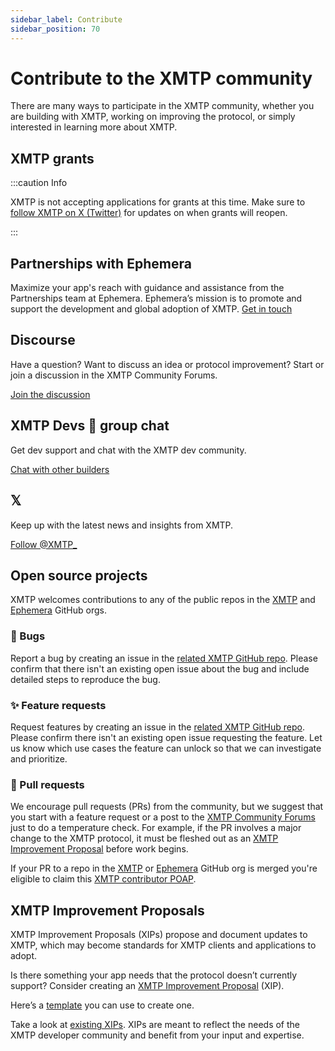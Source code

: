 ```yaml
---
sidebar_label: Contribute
sidebar_position: 70
---
```


# Contribute to the XMTP community

There are many ways to participate in the XMTP community, whether you are building with XMTP, working on improving the protocol, or simply interested in learning more about XMTP.

## XMTP grants

:::caution Info

XMTP is not accepting applications for grants at this time. Make sure to [follow XMTP on X (Twitter)](https://x.com/xmtp_) for updates on when grants will reopen.

:::

## Partnerships with Ephemera

Maximize your app's reach with guidance and assistance from the Partnerships team at Ephemera. Ephemera’s mission is to promote and support the development and global adoption of XMTP. [Get in touch](https://forms.gle/UMCFjB8ukiMxBxnK6)

## Discourse

Have a question? Want to discuss an idea or protocol improvement? Start or join a discussion in the XMTP Community Forums.

[Join the discussion](https://community.xmtp.org/)

## XMTP Devs 💪 group chat

Get dev support and chat with the XMTP dev community.

[Chat with other builders](https://converse.xyz/group-invite/a0XKzl9oVpWNXcuYDZLMf)

## 𝕏

Keep up with the latest news and insights from XMTP.

[Follow @XMTP\_](https://x.com/xmtp_)

## Open source projects

XMTP welcomes contributions to any of the public repos in the [XMTP](https://github.com/xmtp) and [Ephemera](https://github.com/xmtp-labs) GitHub orgs.

### 🐞 Bugs

Report a bug by creating an issue in the [related XMTP GitHub repo](https://github.com/xmtp/). Please confirm that there isn't an existing open issue about the bug and include detailed steps to reproduce the bug.

### ✨ Feature requests

Request features by creating an issue in the [related XMTP GitHub repo](https://github.com/xmtp/). Please confirm there isn't an existing open issue requesting the feature. Let us know which use cases the feature can unlock so that we can investigate and prioritize.

### 🔀 Pull requests

We encourage pull requests (PRs) from the community, but we suggest that you start with a feature request or a post to the [XMTP Community Forums](https://community.xmtp.org/) just to do a temperature check. For example, if the PR involves a major change to the XMTP protocol, it must be fleshed out as an [XMTP Improvement Proposal](https://github.com/xmtp/XIPs/blob/main/XIPs/xip-0-purpose-process.md) before work begins.

If your PR to a repo in the [XMTP](https://github.com/xmtp) or [Ephemera](https://github.com/xmtp-labs) GitHub org is merged you're eligible to claim this [XMTP contributor POAP](https://www.gitpoap.io/gp/1042).

## XMTP Improvement Proposals

XMTP Improvement Proposals (XIPs) propose and document updates to XMTP, which may become standards for XMTP clients and applications to adopt.

Is there something your app needs that the protocol doesn’t currently support? Consider creating an [XMTP Improvement Proposal](https://github.com/xmtp/XIPs/blob/ae6fc638332f57f918d82a096f69b1e79df0bd0a/XIPs/xip-0-purpose-process.md) (XIP).

Here’s a [template](https://github.com/xmtp/XIPs/blob/main/xip-template.md) you can use to create one.

Take a look at [existing XIPs](https://github.com/xmtp/XIPs/tree/main/XIPs). XIPs are meant to reflect the needs of the XMTP developer community and benefit from your input and expertise.

